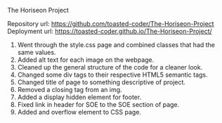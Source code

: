 The Horiseon Project

Repository url: https://github.com/toasted-coder/The-Horiseon-Project <br>
Deployment url: https://toasted-coder.github.io/The-Horiseon-Project/

1. Went through the style.css page and combined classes that had the same values.
2. Added alt text for each image on the webpage.
3. Cleaned up the general structure of the code for a cleaner look.
4. Changed some div tags to their respective HTML5 semantic tags.
5. Changed title of page to something descriptive of project.
6. Removed a closing tag from an img.
7. Added a display hidden element for footer.
8. Fixed link in header for SOE to the SOE section of page.
9. Added and overflow element to CSS page.